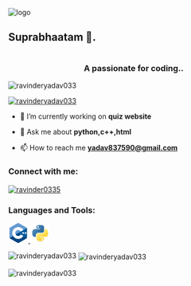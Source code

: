 ![logo](https://github.com/user-attachments/assets/eddab79f-2b30-4eb9-a7db-7ec0647ea230)


## Suprabhaatam 🙏.

<h1 align="center"I'm Ravinder yadav</h1>
<h3 align="center">A passionate for coding..</h3>

<p align="left"> <img src="https://komarev.com/ghpvc/?username=ravinderyadav033&label=Profile%20views&color=0e75b6&style=flat" alt="ravinderyadav033" /> </p>

<p align="left"> <a href="https://github.com/ryo-ma/github-profile-trophy"><img src="https://github-profile-trophy.vercel.app/?username=ravinderyadav033" alt="ravinderyadav033" /></a> </p>

- 🔭 I’m currently working on **quiz website**

- 💬 Ask me about **python,c++,html**

- 📫 How to reach me **yadav837590@gmail.com**

<h3 align="left">Connect with me:</h3>
<p align="left">
<a href="https://kaggle.com/ravinder0335" target="blank"><img align="center" src="https://raw.githubusercontent.com/rahuldkjain/github-profile-readme-generator/master/src/images/icons/Social/kaggle.svg" alt="ravinder0335" height="30" width="40" /></a>
</p>

<h3 align="left">Languages and Tools:</h3>
<p align="left"> <a href="https://www.w3schools.com/cpp/" target="_blank" rel="noreferrer"> <img src="https://raw.githubusercontent.com/devicons/devicon/master/icons/cplusplus/cplusplus-original.svg" alt="cplusplus" width="40" height="40"/> </a> <a href="https://www.python.org" target="_blank" rel="noreferrer"> <img src="https://raw.githubusercontent.com/devicons/devicon/master/icons/python/python-original.svg" alt="python" width="40" height="40"/> </a> </p>

<p><img align="left" src="https://github-readme-stats.vercel.app/api/top-langs?username=ravinderyadav033&show_icons=true&locale=en&layout=compact" alt="ravinderyadav033" /></p>

<p>&nbsp;<img align="center" src="https://github-readme-stats.vercel.app/api?username=ravinderyadav033&show_icons=true&locale=en" alt="ravinderyadav033" /></p>

<p><img align="center" src="https://github-readme-streak-stats.herokuapp.com/?user=ravinderyadav033&" alt="ravinderyadav033" /></p>
